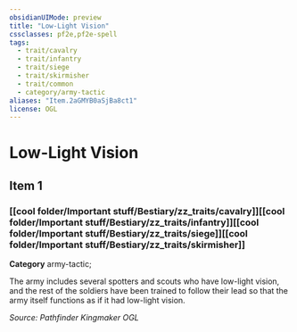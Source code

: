 ```yaml
---
obsidianUIMode: preview
title: "Low-Light Vision"
cssclasses: pf2e,pf2e-spell
tags:
  - trait/cavalry
  - trait/infantry
  - trait/siege
  - trait/skirmisher
  - trait/common
  - category/army-tactic
aliases: "Item.2aGMYB0aSjBa8ct1"
license: OGL
---
```

# Low-Light Vision
## Item 1
### [[cool folder/Important stuff/Bestiary/zz_traits/cavalry]][[cool folder/Important stuff/Bestiary/zz_traits/infantry]][[cool folder/Important stuff/Bestiary/zz_traits/siege]][[cool folder/Important stuff/Bestiary/zz_traits/skirmisher]]

**Category** army-tactic; 




The army includes several spotters and scouts who have low-light vision, and the rest of the soldiers have been trained to follow their lead so that the army itself functions as if it had low-light vision.

*Source: Pathfinder Kingmaker*
*OGL*